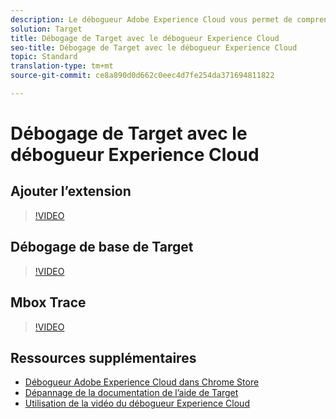 ```yaml
---
description: Le débogueur Adobe Experience Cloud vous permet de comprendre rapidement et facilement votre implémentation Target. Vous pouvez afficher rapidement la configuration de votre bibliothèque, examiner les demandes pour vérifier que vos paramètres personnalisés sont transmis correctement, activer la journalisation de la console et désactiver toutes les demandes Target. Authentifiez-vous dans Experience Cloud afin de pouvoir utiliser le puissant outil Mbox Trace pour inspecter vos qualifications d’activité et d’audience ainsi que votre profil de visiteur.
solution: Target
title: Débogage de Target avec le débogueur Experience Cloud
seo-title: Débogage de Target avec le débogueur Experience Cloud
topic: Standard
translation-type: tm+mt
source-git-commit: ce8a890d0d662c0eec4d7fe254da371694811822

---
```



# Débogage de Target avec le débogueur Experience Cloud

## Ajouter l’extension

>[!VIDEO](https://video.tv.adobe.com/v/23114/?quality=12&captions=fre_fr)

## Débogage de base de Target

>[!VIDEO](https://video.tv.adobe.com/v/23115/?quality=12&captions=fre_fr)

## Mbox Trace

>[!VIDEO](https://video.tv.adobe.com/v/23113/?quality=12&captions=fre_fr)

## Ressources supplémentaires

+ [Débogueur Adobe Experience Cloud dans Chrome Store](https://chrome.google.com/webstore/detail/adobe-experience-cloud-de/ocdmogmohccmeicdhlhhgepeaijenapj?hl=en)
+ [Dépannage de la documentation de l’aide de Target](/help/r-troubleshooting-target/troubleshooting-target.md)
+ [Utilisation de la vidéo du débogueur Experience Cloud](https://helpx.adobe.com/marketing-cloud-core/kt/using/experience-cloud-debugger-feature-video-use.html)
